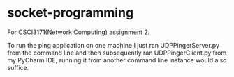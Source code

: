 # socket-programming
For CSCI3171(Network Computing) assignment 2. 

To run the ping application on one machine I just ran UDPPingerServer.py from the command line and then subsequently
ran UDPPingerClient.py from my PyCharm IDE, running it from another command line instance would also suffice.